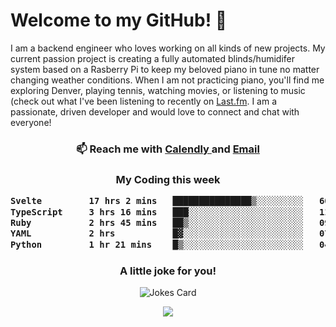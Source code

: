 <h1> Welcome to my GitHub! 👋 </h1>


  I am a backend engineer who loves working on all kinds of new projects. My current passion project is creating a fully automated blinds/humidifer system based on a Rasberry Pi to keep my beloved piano in tune no matter changing weather conditions. When I am not practicing piano, you'll find me exploring Denver, playing tennis, watching movies, or listening to music (check out what I've been listening to recently on [Last.fm](https://www.last.fm/user/mballa000). I am a passionate, driven developer and would love to connect and chat with everyone!

<h3 align = "center"> 📫 Reach me with <a href = "https://calendly.com/msbrandt00/30min"> Calendly </a> and <a href="mailto:msbrandt00@gmail.com">Email</a> 
 </h3>


 
<div align = "center"
[![Anurag's GitHub stats](https://github-readme-stats.vercel.app/api?username=mbrandt00)](https://github.com/anuraghazra/github-readme-stats)
          </div>
<h3 align="center">
  My Coding this week
<!--START_SECTION:waka-->

```txt
Svelte         17 hrs 2 mins   ███████████████▒░░░░░░░░░   60.86 %
TypeScript     3 hrs 16 mins   ███░░░░░░░░░░░░░░░░░░░░░░   11.71 %
Ruby           2 hrs 45 mins   ██▒░░░░░░░░░░░░░░░░░░░░░░   09.83 %
YAML           2 hrs           █▓░░░░░░░░░░░░░░░░░░░░░░░   07.17 %
Python         1 hr 21 mins    █▒░░░░░░░░░░░░░░░░░░░░░░░   04.85 %
```

<!--END_SECTION:waka-->

### A little joke for you!

![Jokes Card](https://readme-jokes.vercel.app/api?hideBorder)

<a href="https://www.linkedin.com/in/mbrandt00/"><img src="https://img.shields.io/badge/linkedin-%230077B5.svg?&style=for-the-badge&logo=linkedin&logoColor=white" /></a>
